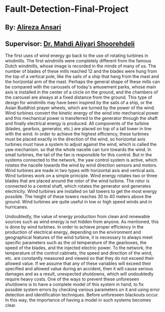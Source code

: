 # Fault-Detection-Final-Project

## By: [Alireza Ansari](https://www.linkedin.com/in/alireza-ansaree/)

## Supervisor: [Dr. Mahdi Aliyari Shoorehdeli ](http://apac.ee.kntu.ac.ir/members/faculty/aliyari/)

The first uses of wind energy go back to the use of rotating turbines in windmills. The first windmills were completely different from the famous Dutch windmills, whose image is recorded in the minds of many of us. The number of blades of these mills reached 12 and the blades were hung from the top of a vertical pole, like the sails of a ship that hang from the mast and the horizontal arm of the mast. Perhaps the general shape of these mills can be compared with the carousels of today's amusement parks, whose main axis is installed in the center of a circle on the ground, and the chambers of the carousel are always at a fixed distance from the ground. This type of design for windmills may have been inspired by the sails of a ship, or the Asian Buddhist prayer wheels, which are turned by the power of the wind.
Wind turbines convert the kinetic energy of the wind into mechanical power and this mechanical power is transferred to the generator through the shaft and finally electrical energy is produced. All components of the turbine (blades, gearbox, generator, etc.) are placed on top of a tall tower in line with the wind. In order to achieve the highest efficiency, these turbines must be placed exactly in the direction of the wind, so horizontal axis turbines must have a system to adjust against the wind, which is called the yaw mechanism. so that the whole nacelle can turn towards the wind. In small turbines, the tail of the fan is responsible for this control. But in the systems connected to the network, the yaw control system is active, which rotates the nacelle towards the wind by wind direction sensors and motors. Wind turbines are made in two types with horizontal axis and vertical axis. Wind turbines work on a simple principle. Wind energy rotates two or three blades that are placed around the rotor of the wind turbine. The rotor is connected to a central shaft, which rotates the generator and generates electricity. Wind turbines are installed on tall towers to get the most energy possible. The height of these towers reaches 30 to 40 meters above the ground. Wind turbines are quite useful in low or high speed winds and in hurricanes.



Undoubtedly, the value of energy production from clean and renewable sources such as wind energy is not hidden from anyone. As mentioned, this is done by wind turbines. In order to achieve proper efficiency in the production of electrical energy, depending on the environment and geographical features of the wind turbine, it is necessary to always meet specific parameters such as the oil temperature of the gearboxes, the speed of the blades, and the injected electric power. To the network, the temperature of the control cabinets, the speed and direction of the wind, etc. are constantly measured and viewed so that they do not exceed their allowed value. If we assume that any of these variables will exceed their specified and allowed value during an accident, then it will cause serious damages and as a result, unexpected shutdowns, which will undoubtedly require heavy costs. One of the ways to prevent these unforeseen shutdowns is to have a complete model of this system in hand, to fix possible system errors by checking various parameters on it and using error detection and identification techniques. Before unforeseen blackouts occur. In this way, the importance of having a model in such systems becomes clear.
